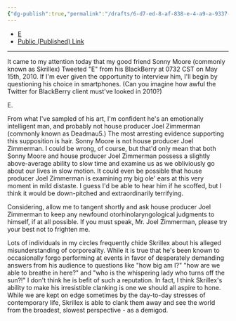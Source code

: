 ```yaml
---
{"dg-publish":true,"permalink":"/drafts/6-d7-ed-8-af-838-e-4-a9-a-9337-b02257-ca-2569/","dgHomeLink":true,"dgPassFrontmatter":false}
---
```



- [E](simplenote://note/20eb2da6-58eb-418b-8bd2-bdf17b55d197)
- [Public (Published) Link](http://simp.ly/publish/kfmsHG)

---

It came to my attention today that my good friend Sonny Moore (commonly known as Skrillex) Tweeted "E" from his BlackBerry at 0732 CST on May 15th, 2010. If I'm ever given the opportunity to interview him, I'll begin by questioning his choice in smartphones. (Can you imagine how awful the Twitter for BlackBerry client must've looked in 2010?)

E.

From what I've sampled of his art, I'm confident he's an emotionally intelligent man, and probably not house producer Joel Zimmerman (commonly known as Deadmau5.) The most arresting evidence supporting this supposition is hair. Sonny Moore is not house producer Joel Zimmerman. I could be wrong, of course, but that'd only mean that both Sonny Moore and house producer Joel Zimmerman possess a slightly above-average ability to slow time and examine us as we obliviously go about our lives in slow motion. It could even be possible that house producer Joel Zimmerman is examining my big ole' ears at this very moment in mild distaste. I guess I'd be able to hear him if he scoffed, but I think it would be down-pitched and extraordinarily terrifying.

Considering, allow me to tangent shortly and ask house producer Joel Zimmerman to keep any newfound otorhinolaryngological judgments to himself, if at all possible. If you must speak, Mr. Joel Zimmerman, please try your best not to frighten me.

Lots of individuals in my circles frequently chide Skrillex about his alleged misunderstanding of corporeality. While it is true that he's been known to occasionally forgo performing at events in favor of desperately demanding answers from his audience to questions like "how big am I?" "how are we able to breathe in here?" and "who is the whispering lady who turns off the sun?!" I don't think he is befit of such a reputation. In fact, I think Skrillex's ability to make his irresistible clanking is one we should all aspire to hone. While we are kept on edge sometimes by the day-to-day stresses of contemporary life, Skrillex is able to clank them away and see the world from the broadest, slowest perspective - as a demigod.